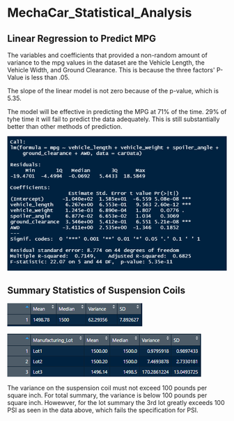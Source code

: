 # MechaCar_Statistical_Analysis

## Linear Regression to Predict MPG
  The variables and coefficients that provided a non-random amount of variance to the mpg values in the dataset are  the Vehicle Length, the Vehicle Width, and Ground Clearance. This is because the three factors' P-Value is less than .05.
  
  The slope of the linear model is not zero because of the p-value, which is 5.35.
  
  The model will be effective in predicting the MPG at 71% of the time. 29% of tyhe time it will fail to predict the data adequately. This is still substantially better than other methods of prediction.
  
![Statistical Analysis](https://github.com/tlin41390/MechaCar_Statistical_Analysis/blob/main/StatisticsPhotos/statistcalAnalysis.png)

## Summary Statistics of Suspension Coils

![Total Summary](https://github.com/tlin41390/MechaCar_Statistical_Analysis/blob/main/StatisticsPhotos/total_summary.png)

![Lot Summary](https://github.com/tlin41390/MechaCar_Statistical_Analysis/blob/main/StatisticsPhotos/lot_summary.png)

  The variance on the suspension coil must not exceed 100 pounds per square inch. For total summary, the variance is below 100 pounds per square inch. Howewver, for the lot summary the 3rd lot greatly exceeds 100 PSI as seen in the data above, which fails the specification for PSI.
